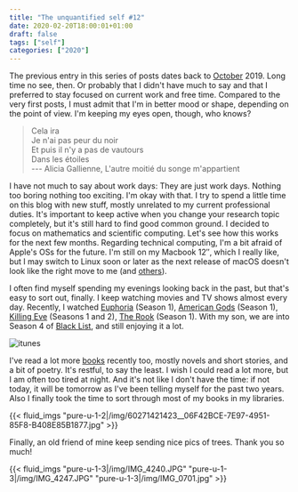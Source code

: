 ```yaml
---
title: "The unquantified self #12"
date: 2020-02-20T18:00:01+01:00
draft: false
tags: ["self"]
categories: ["2020"]
---
```


The previous entry in this series of posts dates back to [October](/post/unquantified-self-011) 2019. Long time no see, then. Or probably that I didn't have much to say and that I preferred to stay focused on current work and free time. Compared to the very first posts, I must admit that I'm in better mood or shape, depending on the point of view. I'm keeping my eyes open, though, who knows?

> Cela ira<br>
> Je n'ai pas peur du noir<br>
> Et puis il n'y a pas de vautours<br>
> Dans les étoiles<br>
> --- Alicia Gallienne, L'autre moitié du songe m'appartient

I have not much to say about work days: They are just work days. Nothing too boring nothing too exciting. I'm okay with that. I try to spend a little time on this blog with new stuff, mostly unrelated to my current professional duties. It's important to keep active when you change your research topic completely, but it's still hard to find good common ground. I decided to focus on mathematics and scientific computing. Let's see how this works for the next few months. Regarding technical computing, I'm a bit afraid of Apple's OSs for the future. I'm still on my Macbook 12″, which I really like, but I may switch to Linux soon or later as the next release of macOS doesn't look like the right move to me (and [others](http://morrick.me/archives/8599)).

I often find myself spending my evenings looking back in the past, but that's easy to sort out, finally. I keep watching movies and TV shows almost every day. Recently, I watched [Euphoria](https://www.imdb.com/title/tt8772296/) (Season 1), [American Gods](https://www.imdb.com/title/tt1898069/) (Season 1), [Killing Eve](https://www.imdb.com/title/tt7016936/) (Seasons 1 and 2), [The Rook](https://www.imdb.com/title/tt2741602/) (Season 1). With my son, we are into Season 4 of [Black List](https://www.imdb.com/title/tt2741602/), and still enjoying it a lot.

![itunes](/img/2020-02-21-09-39-11.png)

I've read a lot more [books](/files/books.txt) recently too, mostly novels and short stories, and a bit of poetry. It's restful, to say the least. I wish I could read a lot more, but I am often too tired at night. And it's not like I don't have the time: if not today, it will be tomorrow as I've been telling myself for the past two years. Also I finally took the time to sort through most of my books in my libraries.

{{< fluid_imgs "pure-u-1-2|/img/60271421423__06F42BCE-7E97-4951-85F8-B408E85B1877.jpg" >}}

Finally, an old friend of mine keep sending nice pics of trees. Thank you so much!

{{< fluid_imgs "pure-u-1-3|/img/IMG_4240.JPG"
               "pure-u-1-3|/img/IMG_4247.JPG"
               "pure-u-1-3|/img/IMG_0701.jpg" >}}
